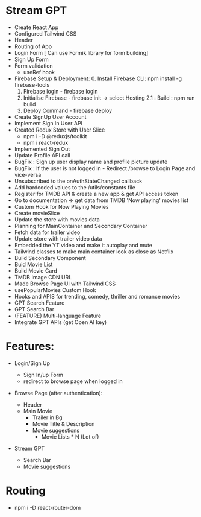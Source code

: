 # Stream GPT
- Create React App 
- Configured Tailwind CSS 
- Header
- Routing of App
- Login Form [ Can use Formik library for form building]
- Sign Up Form
- Form validation
    - useRef hook
- Firebase Setup & Deployment:
    0. Install Firebase CLI: npm install -g firebase-tools 
    1. Firebase login - firebase login
    2. Initialise Firebase - firebase init -> select Hosting
        2.1 : Build : npm run build
    3. Deploy Command - firebase deploy
- Create SignUp User Account 
- Implement Sign In User API 
- Created Redux Store with User Slice 
    - npm i -D @reduxjs/toolkit
    - npm i react-redux
- Implemented Sign Out 
- Update Profile API call
- BugFix : Sign up user display name and profile picture update
- BugFix : If the user is not logged in - Redirect /browse to Login Page and vice-versa
- Unsubscribed to the onAuthStateChanged callback
- Add hardcoded values to the /utils/constants file
- Register for TMDB API & create a new app & get API access token
- Go to documentation -> get data from TMDB 'Now playing' movies list
- Custom Hook for Now Playing Movies
- Create movieSlice 
- Update the store with movies data
- Planning for MainContainer and Secondary Container
- Fetch data for trailer video
- Update store with trailer video data
- Embedded the YT video and make it autoplay and mute
- Tailwind classes to make main container look as close as Netflix 
- Build Secondary Component
- Buid Movie List 
- Build Movie Card 
- TMDB Image CDN URL 
- Made Browse Page UI with Tailwind CSS 
- usePopularMovies Custom Hook 
- Hooks and APIS for trending, comedy, thriller and romance movies 
- GPT Search Feature
- GPT Search Bar 
- (FEATURE) Multi-language Feature
- Integrate GPT APIs (get Open AI key)

# Features:
- Login/Sign Up
    - Sign In/up Form
    - redirect to browse page when logged in 

- Browse Page (after authentication): 
    - Header
    - Main Movie
        - Trailer in Bg
        - Movie Title & Description
        - Movie suggestions 
            - Movie Lists * N (Lot of)

- Stream GPT
    - Search Bar
    - Movie suggestions

# Routing 
- npm i -D react-router-dom

